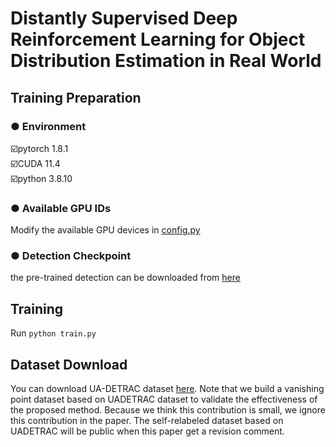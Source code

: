 # Distantly Supervised Deep Reinforcement Learning for Object Distribution Estimation in Real World
## Training Preparation
### ● Environment
☑️pytorch 1.8.1  
☑️CUDA 11.4  
☑️python 3.8.10  

### ● Available GPU IDs
Modify the available GPU devices in [config.py](config.py)


### ● Detection Checkpoint
the pre-trained detection can be downloaded from [here](https://drive.google.com/file/d/1v2JMlqzPjE706zPHKTq5485GH1wJArZN/view?usp=drive_link)

## Training
Run ```python train.py```

## Dataset Download

You can download UA-DETRAC dataset [here](https://universe.roboflow.com/cs474-ug2-vehicle-detection/ua-detrac-rvwkg/dataset/2). 
Note that we build a vanishing point dataset based on UADETRAC dataset to validate the effectiveness of the proposed method. 
Because we think this contribution is small, we ignore this contribution in the paper.
The self-relabeled dataset based on UADETRAC will be public when this paper get a revision comment.
